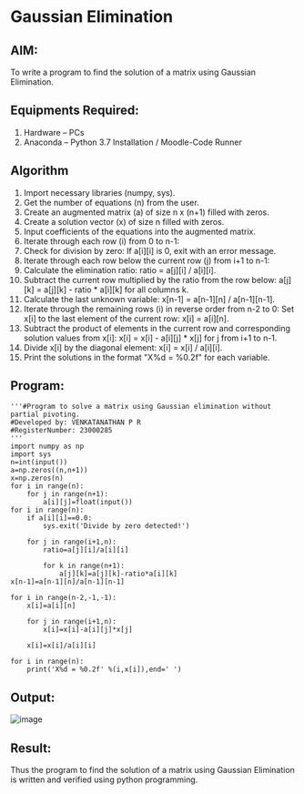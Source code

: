 # Gaussian Elimination

## AIM:
To write a program to find the solution of a matrix using Gaussian Elimination.

## Equipments Required:
1. Hardware – PCs
2. Anaconda – Python 3.7 Installation / Moodle-Code Runner

## Algorithm
1. Import necessary libraries (numpy, sys).
2. Get the number of equations (n) from the user.
3. Create an augmented matrix (a) of size n x (n+1) filled with zeros.
4. Create a solution vector (x) of size n filled with zeros.
5. Input coefficients of the equations into the augmented matrix.
6. Iterate through each row (i) from 0 to n-1:
7. Check for division by zero: If a[i][i] is 0, exit with an error message.
8. Iterate through each row below the current row (j) from i+1 to n-1:
9. Calculate the elimination ratio: ratio = a[j][i] / a[i][i].
10. Subtract the current row multiplied by the ratio from the row below: a[j][k] = a[j][k] - ratio * a[i][k] for all columns k.
11. Calculate the last unknown variable: x[n-1] = a[n-1][n] / a[n-1][n-1].
12. Iterate through the remaining rows (i) in reverse order from n-2 to 0:
Set x[i] to the last element of the current row: x[i] = a[i][n].
13. Subtract the product of elements in the current row and corresponding solution values from x[i]: x[i] = x[i] - a[i][j] * x[j] for j from i+1 to n-1.
14. Divide x[i] by the diagonal element: x[i] = x[i] / a[i][i].
15. Print the solutions in the format "X%d = %0.2f" for each variable.

## Program:
```
'''#Program to solve a matrix using Gaussian elimination without partial pivoting.
#Developed by: VENKATANATHAN P R
#RegisterNumber: 23000285
'''
import numpy as np
import sys
n=int(input())
a=np.zeros((n,n+1))
x=np.zeros(n)
for i in range(n):
    for j in range(n+1):
        a[i][j]=float(input())
for i in range(n):
    if a[i][i]==0.0:
        sys.exit('Divide by zero detected!')
        
    for j in range(i+1,n):
        ratio=a[j][i]/a[i][i]
    
        for k in range(n+1):
            a[j][k]=a[j][k]-ratio*a[i][k]
x[n-1]=a[n-1][n]/a[n-1][n-1]

for i in range(n-2,-1,-1):
    x[i]=a[i][n]
    
    for j in range(i+1,n):
        x[i]=x[i]-a[i][j]*x[j]
        
    x[i]=x[i]/a[i][i]
    
for i in range(n):
    print('X%d = %0.2f' %(i,x[i]),end=' ')

```

## Output:
![image](https://github.com/23000285/Gaussian/assets/138970859/ffd09166-744d-4169-94d8-41132b7b68e0)

## Result:
Thus the program to find the solution of a matrix using Gaussian Elimination is written and verified using python programming.

